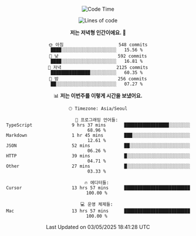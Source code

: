 <div align='center'>
 
<!--START_SECTION:waka-->
![Code Time](http://img.shields.io/badge/Code%20Time-4%2C329%20hrs%2029%20mins-blue)

![Lines of code](https://img.shields.io/badge/%EC%A0%80%EB%8A%94%20%EC%97%AC%ED%83%9C%EA%B9%8C%EC%A7%80%20-1.7%20million%20%EC%A4%84%EC%9D%98%20%EC%BD%94%EB%93%9C%EB%A5%BC%20%EC%9E%91%EC%84%B1%ED%96%88%EC%96%B4%EC%9A%94.-blue)

**저는 저녁형 인간이에요. 🦉** 

```text
🌞 아침                     548 commits         ████░░░░░░░░░░░░░░░░░░░░░   15.56 % 
🌆 낮　                     592 commits         ████░░░░░░░░░░░░░░░░░░░░░   16.81 % 
🌃 저녁                     2125 commits        ███████████████░░░░░░░░░░   60.35 % 
🌙 밤　                     256 commits         ██░░░░░░░░░░░░░░░░░░░░░░░   07.27 % 
```


📊 **저는 이번주를 이렇게 시간을 보냈어요.** 

```text
🕑︎ Timezone: Asia/Seoul

💬 프로그래밍 언어들: 
TypeScript               9 hrs 37 mins       █████████████████░░░░░░░░   68.96 % 
Markdown                 1 hr 45 mins        ███░░░░░░░░░░░░░░░░░░░░░░   12.61 % 
JSON                     52 mins             ██░░░░░░░░░░░░░░░░░░░░░░░   06.26 % 
HTTP                     39 mins             █░░░░░░░░░░░░░░░░░░░░░░░░   04.71 % 
Other                    27 mins             █░░░░░░░░░░░░░░░░░░░░░░░░   03.33 % 

🔥 에디터들: 
Cursor                   13 hrs 57 mins      █████████████████████████   100.00 % 

💻 운영 체제들: 
Mac                      13 hrs 57 mins      █████████████████████████   100.00 % 
```


 Last Updated on 03/05/2025 18:41:28 UTC
<!--END_SECTION:waka-->
 </div>
<!---
Emewjin/Emewjin is a ✨ special ✨ repository because its `README.md` (this file) appears on your GitHub profile.
You can click the Preview link to take a look at your changes.
--->

